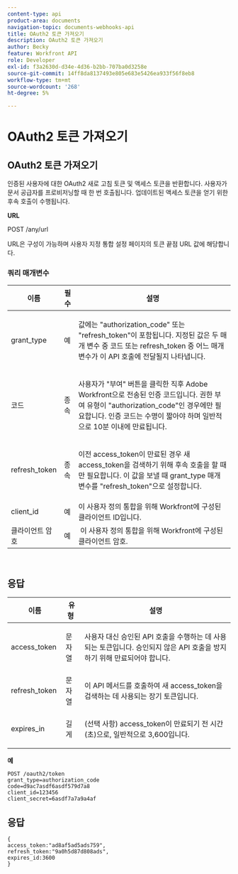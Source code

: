 ```yaml
---
content-type: api
product-area: documents
navigation-topic: documents-webhooks-api
title: OAuth2 토큰 가져오기
description: OAuth2 토큰 가져오기
author: Becky
feature: Workfront API
role: Developer
exl-id: f3a2630d-d34e-4d36-b2bb-707ba0d3258e
source-git-commit: 14ff8da8137493e805e683e5426ea933f56f8eb8
workflow-type: tm+mt
source-wordcount: '268'
ht-degree: 5%

---
```



# OAuth2 토큰 가져오기

## OAuth2 토큰 가져오기

인증된 사용자에 대한 OAuth2 새로 고침 토큰 및 액세스 토큰을 반환합니다. 사용자가 문서 공급자를 프로비저닝할 때 한 번 호출됩니다. 업데이트된 액세스 토큰을 얻기 위한 후속 호출이 수행됩니다.

**URL**

POST /any/url

URL은 구성이 가능하며 사용자 지정 통합 설정 페이지의 토큰 끝점 URL 값에 해당합니다.

### 쿼리 매개변수

<table style="table-layout:auto">
 <col>
 <col>
 <col>
 <thead>
  <tr>
   <th>이름</th>
   <th>필수</th>
   <th>설명</th>
  </tr>
 </thead>
 <tbody>
  <tr>
   <td>grant_type</td>
   <td>예</td>
   <td><p>값에는 "authorization_code" 또는 "refresh_token"이 포함됩니다. 지정된 값은 두 매개 변수 중 코드 또는 refresh_token 중 어느 매개 변수가 이 API 호출에 전달될지 나타냅니다.</p></td>
  </tr>
  <tr>
   <td>코드</td>
   <td>종속</td>
   <td><p>사용자가 "부여" 버튼을 클릭한 직후 Adobe Workfront으로 전송된 인증 코드입니다. 권한 부여 유형이 "authorization_code"인 경우에만 필요합니다. 인증 코드는 수명이 짧아야 하며 일반적으로 10분 이내에 만료됩니다.</p></td>
  </tr>
  <tr>
   <td>refresh_token</td>
   <td>종속</td>
   <td><p>이전 access_token이 만료된 경우 새 access_token을 검색하기 위해 후속 호출을 할 때만 필요합니다. 이 값을 보낼 때 grant_type 매개 변수를 "refresh_token"으로 설정합니다.</p></td>
  </tr>
  <tr>
   <td>client_id</td>
   <td>예</td>
   <td>이 사용자 정의 통합을 위해 Workfront에 구성된 클라이언트 ID입니다.</td>
  </tr>
  <tr>
   <td>클라이언트 암호</td>
   <td>예</td>
   <td> 이 사용자 정의 통합을 위해 Workfront에 구성된 클라이언트 암호.</td>
  </tr>
 </tbody>
</table>

 

## 응답

<table style="table-layout:auto">
 <col>
 <col>
 <col>
 <thead>
  <tr>
   <th>이름</th>
   <th>유형 </th>
   <th>설명</th>
  </tr>
 </thead>
 <tbody>
  <tr>
   <td>access_token </td>
   <td>문자열</td>
   <td><p>사용자 대신 승인된 API 호출을 수행하는 데 사용되는 토큰입니다. 승인되지 않은 API 호출을 방지하기 위해 만료되어야 합니다.</p></td>
  </tr>
  <tr>
   <td>refresh_token </td>
   <td>문자열</td>
   <td><p>이 API 메서드를 호출하여 새 access_token을 검색하는 데 사용되는 장기 토큰입니다.</p></td>
  </tr>
  <tr>
   <td>expires_in </td>
   <td>길게</td>
   <td><p>(선택 사항) access_token이 만료되기 전 시간(초)으로, 일반적으로 3,600입니다.</p></td>
  </tr>
 </tbody>
</table>

**예**

```
POST /oauth2/token
grant_type=authorization_code
code=d9ac7asdf6asdf579d7a8
client_id=123456
client_secret=6asdf7a7a9a4af
```

## 응답

```
{
access_token:"ad8af5ad5ads759",
refresh_token:"9a0h5d87d808ads",
expires_id:3600
}
```

